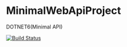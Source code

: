 # MinimalWebApiProject
DOTNET6(Minimal API)

[![Build Status](https://dev.azure.com/randev0333/minimalWebApiProject/_apis/build/status/ryanzam.MinimalWebApiProject?branchName=main)](https://dev.azure.com/randev0333/minimalWebApiProject/_build/latest?definitionId=1&branchName=main)
